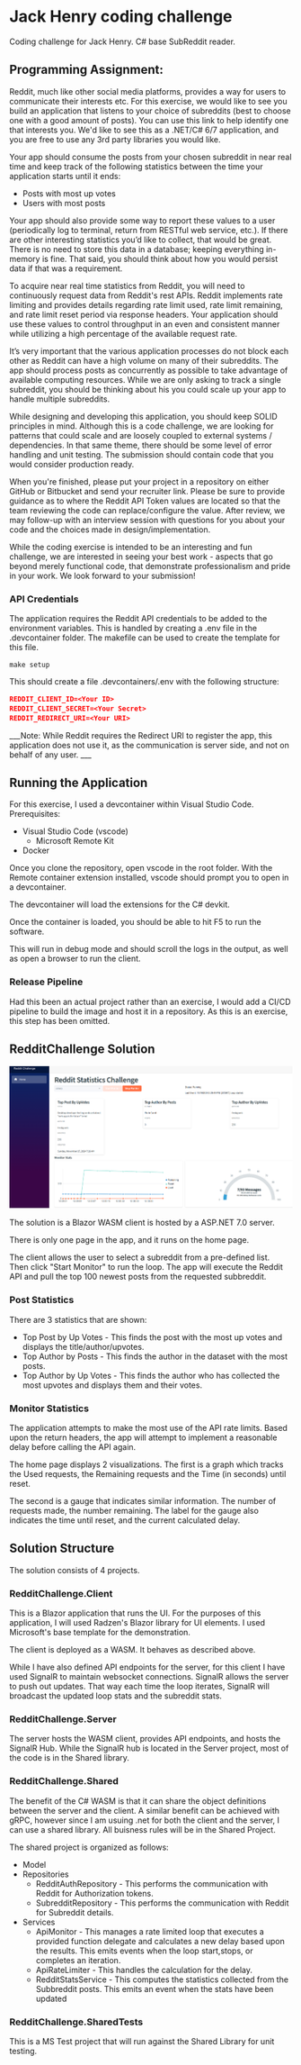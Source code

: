 # Jack Henry coding challenge
Coding challenge for Jack Henry.  C# base SubReddit reader.

## Programming Assignment: 

Reddit, much like other social media platforms, provides a way for users to communicate their interests etc. For this exercise, we would like to see you build an application that listens to your choice of subreddits (best to choose one with a good amount of posts). You can use this link to help identify one that interests you.  We'd like to see this as a .NET/C# 6/7 application, and you are free to use any 3rd party libraries you would like.

Your app should consume the posts from your chosen subreddit in near real time and keep track of the following statistics between the time your application starts until it ends:

* Posts with most up votes
* Users with most posts

Your app should also provide some way to report these values to a user (periodically log to terminal, return from RESTful web service, etc.). If there are other interesting statistics you’d like to collect, that would be great. There is no need to store this data in a database; keeping everything in-memory is fine. That said, you should think about how you would persist data if that was a requirement. 


To acquire near real time statistics from Reddit, you will need to continuously request data from Reddit's rest APIs.  Reddit implements rate limiting and provides details regarding rate limit used, rate limit remaining, and rate limit reset period via response headers.  Your application should use these values to control throughput in an even and consistent manner while utilizing a high percentage of the available request rate.


It’s very important that the various application processes do not block each other as Reddit can have a high volume on many of their subreddits.  The app should process posts as concurrently as possible to take advantage of available computing resources. While we are only asking to track a single subreddit, you should be thinking about his you could scale up your app to handle multiple subreddits.

While designing and developing this application, you should keep SOLID principles in mind. Although this is a code challenge, we are looking for patterns that could scale and are loosely coupled to external systems / dependencies. In that same theme, there should be some level of error handling and unit testing. The submission should contain code that you would consider production ready.

When you're finished, please put your project in a repository on either GitHub or Bitbucket and send your recruiter link. Please be sure to provide guidance as to where the Reddit API Token values are located so that the team reviewing the code can replace/configure the value. After review, we may follow-up with an interview session with questions for you about your code and the choices made in design/implementation.

 
While the coding exercise is intended to be an interesting and fun challenge, we are interested in seeing your best work - aspects that go beyond merely functional code, that demonstrate professionalism and pride in your work.  We look forward to your submission!


### API Credentials
The application requires the Reddit API credentials to be added to the environment variables.
This is handled by creating a .env file in the .devcontainer folder.
The makefile can be used to create the template for this file.

```
make setup
```

This should create a file .devcontainers/.env with the following structure:
```json
REDDIT_CLIENT_ID=<Your ID>
REDDIT_CLIENT_SECRET=<Your Secret>
REDDIT_REDIRECT_URI=<Your URI>

```
___Note: While Reddit requires the Redirect URI to register the app, this application does not use it, as the communication is server side, and not on behalf of any user. ___


## Running the Application

For this exercise, I used a devcontainer within Visual Studio Code.
Prerequisites:
* Visual Studio Code (vscode)
    * Microsoft Remote Kit
* Docker

Once you clone the repository, open vscode in the root folder.
With the Remote container extension installed, vscode should prompt you to open in a devcontainer.

The devcontainer will load the extensions for the C# devkit.

Once the container is loaded, you should be able to hit F5 to run the software.

This will run in debug mode and should scroll the logs in the output, as well as open a browser to run the client.

### Release Pipeline

Had this been an actual project rather than an exercise, I would add a CI/CD pipeline to build the image and host it in a repository.  As this is an exercise, this step has been omitted.


## RedditChallenge Solution

![UI Screenshot](./images/redditchallenge.png)

The solution is a Blazor WASM client is hosted by a ASP.NET 7.0 server.

There is only one page in the app, and it runs on the home page.

The client allows the user to select a subreddit from a pre-defined list.  
Then click "Start Monitor" to run the loop.
The app will execute the Reddit API and pull the top 100 newest posts from the requested subbreddit.

### Post Statistics
There are 3 statistics that are shown:
* Top Post by Up Votes - This finds the post with the most up votes and displays the title/author/upvotes.
* Top Author by Posts - This finds the author in the dataset with the most posts.
* Top Author by Up Votes - This finds the author who has collected the most upvotes and displays them and their votes.

### Monitor Statistics
The application attempts to make the most use of the API rate limits.  Based upon the return headers, the app will attempt to implement a reasonable delay before calling the API again.

The home page displays 2 visualizations.  The first is a graph which tracks the Used requests, the Remaining requests and the Time (in seconds) until reset.

The second is a gauge that indicates similar information.  The number of requests made, the number remaining.  The label for the gauge also indicates the time until reset, and the current calculated delay.

## Solution Structure

The solution consists of 4 projects.

### RedditChallenge.Client

This is a Blazor application that runs the UI.  For the purposes of this application, I will used Radzen's Blazor library for UI elements.  I used Microsoft's base template for the demonstration.

The client is deployed as a WASM. It behaves as described above.

While I have also defined API endpoints for the server, for this client I have used SignalR to maintain websocket connections.
SignalR allows the server to push out updates.  That way each time the loop iterates, SignalR will broadcast the updated loop stats and the subreddit stats.


### RedditChallenge.Server

The server hosts the WASM client, provides API endpoints, and hosts the SignalR Hub.
While the SignalR hub is located in the Server project, most of the code is in the Shared library.


### RedditChallenge.Shared

The benefit of the C# WASM is that it can share the object definitions between the server and the client.  A similar benefit can be achieved with gRPC, however since I am usuing .net for both the client and the server, I can use a shared library.
All buisness rules will be in the Shared Project.

The shared project is organized as follows:
* Model
* Repositories
  * RedditAuthRepository - This performs the communication with Reddit for Authorization tokens.
  * SubredditRepository - This performs the communication with Reddit for Subreddit details.
* Services
  * ApiMonitor - This manages a rate limited loop that executes a provided function delegate and calculates a new delay based upon the results.  This emits events when the loop start,stops, or completes an iteration.
  * ApiRateLimiter - This handles the calculation for the delay.
  * RedditStatsService - This computes the statistics collected from the Subbreddit posts.  This emits an event when the stats have been updated

### RedditChallenge.SharedTests

This is a MS Test project that will run against the Shared Library for unit testing.


